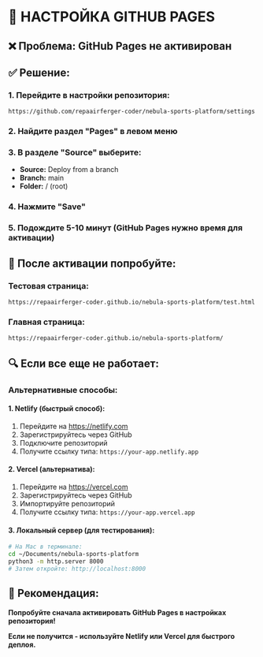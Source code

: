 # 🔧 НАСТРОЙКА GITHUB PAGES

## ❌ **Проблема:** GitHub Pages не активирован

## ✅ **Решение:**

### **1. Перейдите в настройки репозитория:**
```
https://github.com/repaairferger-coder/nebula-sports-platform/settings
```

### **2. Найдите раздел "Pages" в левом меню**

### **3. В разделе "Source" выберите:**
- **Source:** Deploy from a branch
- **Branch:** main
- **Folder:** / (root)

### **4. Нажмите "Save"**

### **5. Подождите 5-10 минут** (GitHub Pages нужно время для активации)

## 🎯 **После активации попробуйте:**

### **Тестовая страница:**
```
https://repaairferger-coder.github.io/nebula-sports-platform/test.html
```

### **Главная страница:**
```
https://repaairferger-coder.github.io/nebula-sports-platform/
```

## 🔍 **Если все еще не работает:**

### **Альтернативные способы:**

#### **1. Netlify (быстрый способ):**
1. Перейдите на https://netlify.com
2. Зарегистрируйтесь через GitHub
3. Подключите репозиторий
4. Получите ссылку типа: `https://your-app.netlify.app`

#### **2. Vercel (альтернатива):**
1. Перейдите на https://vercel.com
2. Зарегистрируйтесь через GitHub
3. Импортируйте репозиторий
4. Получите ссылку типа: `https://your-app.vercel.app`

#### **3. Локальный сервер (для тестирования):**
```bash
# На Mac в терминале:
cd ~/Documents/nebula-sports-platform
python3 -m http.server 8000
# Затем откройте: http://localhost:8000
```

## 🎯 **Рекомендация:**

**Попробуйте сначала активировать GitHub Pages в настройках репозитория!**

**Если не получится - используйте Netlify или Vercel для быстрого деплоя.**
